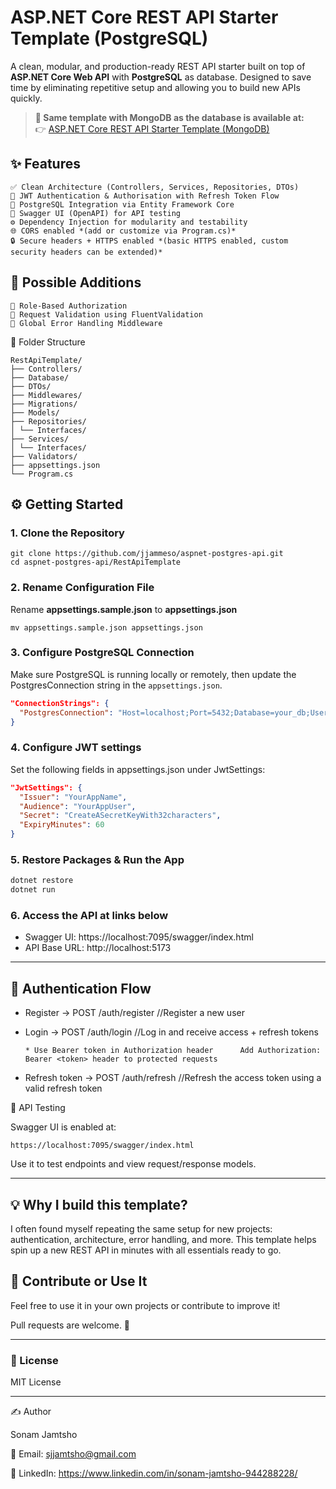 # ASP.NET Core REST API Starter Template (PostgreSQL)
  
A clean, modular, and production-ready REST API starter built on top of **ASP.NET Core Web API** with **PostgreSQL** as database.
Designed to save time by eliminating repetitive setup and allowing you to build new APIs quickly.

> **🚀 Same template with MongoDB as the database is available at:**  
> 👉 [ASP.NET Core REST API Starter Template (MongoDB)](https://github.com/jjammeso/aspnet-mongo-api)

## ✨ Features

    ✅ Clean Architecture (Controllers, Services, Repositories, DTOs)
    🔐 JWT Authentication & Authorisation with Refresh Token Flow
    🐘 PostgreSQL Integration via Entity Framework Core
    📖 Swagger UI (OpenAPI) for API testing
    ⚙️ Dependency Injection for modularity and testability
    🌐 CORS enabled *(add or customize via Program.cs)*
    🔒 Secure headers + HTTPS enabled *(basic HTTPS enabled, custom security headers can be extended)*

## 🔧 Possible Additions
    👥 Role-Based Authorization
    🧾 Request Validation using FluentValidation
    🧼 Global Error Handling Middleware

📁 Folder Structure
```
RestApiTemplate/
├── Controllers/
├── Database/
├── DTOs/
├── Middlewares/
├── Migrations/
├── Models/
├── Repositories/
│ └── Interfaces/
├── Services/
│ └── Interfaces/
├── Validators/
├── appsettings.json
└── Program.cs
```

## ⚙️ Getting Started

### 1. Clone the Repository
```
git clone https://github.com/jjammeso/aspnet-postgres-api.git
cd aspnet-postgres-api/RestApiTemplate
```

### 2. Rename Configuration File

Rename **appsettings.sample.json** to **appsettings.json**
```
mv appsettings.sample.json appsettings.json
```
### 3. Configure PostgreSQL Connection

Make sure PostgreSQL is running locally or remotely, then update the PostgresConnection string in the `appsettings.json`. 

```json
"ConnectionStrings": {
  "PostgresConnection": "Host=localhost;Port=5432;Database=your_db;Username=your_user;Password=your_password",
}
```
### 4. Configure JWT settings

Set the following fields in appsettings.json under JwtSettings:

```json
"JwtSettings": {
  "Issuer": "YourAppName",
  "Audience": "YourAppUser",
  "Secret": "CreateASecretKeyWith32characters",
  "ExpiryMinutes": 60
}
```

### 5. Restore Packages & Run the App
```bash
dotnet restore
dotnet run
```

### 6. Access the API at links below

- Swagger UI: https://localhost:7095/swagger/index.html
- API Base URL: http://localhost:5173

---

## 🔐 Authentication Flow

- Register → POST /auth/register    //Register a new user

- Login → POST /auth/login         //Log in and receive access + refresh tokens

      * Use Bearer token in Authorization header      Add Authorization: Bearer <token> header to protected requests

- Refresh token → POST /auth/refresh          //Refresh the access token using a valid refresh token

🧪 API Testing

Swagger UI is enabled at:

    https://localhost:7095/swagger/index.html

Use it to test endpoints and view request/response models.

---

## 💡 Why I build this template?

I often found myself repeating the same setup for new projects: authentication, architecture, error handling, and more. This template helps spin up a new REST API in minutes with all essentials ready to go.


## 🤝 Contribute or Use It

Feel free to use it in your own projects or contribute to improve it!

Pull requests are welcome. 🌟

---

### 📄 License

MIT License

---

✍️ Author

Sonam Jamtsho

📧 Email: sjjamtsho@gmail.com

🔗 LinkedIn: https://www.linkedin.com/in/sonam-jamtsho-944288228/
